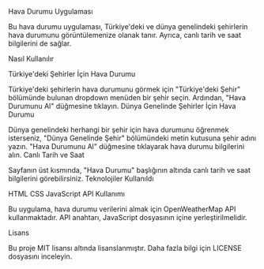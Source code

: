 Hava Durumu Uygulaması

Bu hava durumu uygulaması, Türkiye'deki ve dünya genelindeki şehirlerin hava durumunu görüntülemenize olanak tanır. Ayrıca, canlı tarih ve saat bilgilerini de sağlar.

Nasıl Kullanılır

Türkiye'deki Şehirler İçin Hava Durumu

Türkiye'deki şehirlerin hava durumunu görmek için "Türkiye'deki Şehir" bölümünde bulunan dropdown menüden bir şehir seçin.
Ardından, "Hava Durumunu Al" düğmesine tıklayın.
Dünya Genelinde Şehirler İçin Hava Durumu


Dünya genelindeki herhangi bir şehir için hava durumunu öğrenmek isterseniz, "Dünya Genelinde Şehir" bölümündeki metin kutusuna şehir adını yazın.
"Hava Durumunu Al" düğmesine tıklayarak hava durumu bilgilerini alın.
Canlı Tarih ve Saat


Sayfanın üst kısmında, "Hava Durumu" başlığının altında canlı tarih ve saat bilgilerini görebilirsiniz.
Teknolojiler Kullanıldı

HTML
CSS
JavaScript
API Kullanımı

Bu uygulama, hava durumu verilerini almak için OpenWeatherMap API kullanmaktadır. API anahtarı, JavaScript dosyasının içine yerleştirilmelidir.

Lisans

Bu proje MIT lisansı altında lisanslanmıştır. Daha fazla bilgi için LICENSE dosyasını inceleyin.



